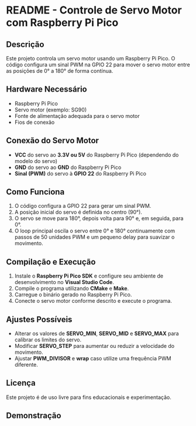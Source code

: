 # README - Controle de Servo Motor com Raspberry Pi Pico

## Descrição
Este projeto controla um servo motor usando um Raspberry Pi Pico. O código configura um sinal PWM na GPIO 22 para mover o servo motor entre as posições de 0° a 180° de forma contínua.

## Hardware Necessário
- Raspberry Pi Pico
- Servo motor (exemplo: SG90)
- Fonte de alimentação adequada para o servo motor
- Fios de conexão

## Conexão do Servo Motor
- **VCC** do servo ao **3.3V ou 5V** do Raspberry Pi Pico (dependendo do modelo do servo)
- **GND** do servo ao **GND** do Raspberry Pi Pico
- **Sinal (PWM)** do servo à **GPIO 22** do Raspberry Pi Pico

## Como Funciona
1. O código configura a GPIO 22 para gerar um sinal PWM.
2. A posição inicial do servo é definida no centro (90°).
3. O servo se move para 180°, depois volta para 90° e, em seguida, para 0°.
4. O loop principal oscila o servo entre 0° e 180° continuamente com passos de 50 unidades PWM e um pequeno delay para suavizar o movimento.

## Compilação e Execução
1. Instale o **Raspberry Pi Pico SDK** e configure seu ambiente de desenvolvimento no **Visual Studio Code**.
2. Compile o programa utilizando **CMake** e **Make**.
3. Carregue o binário gerado no Raspberry Pi Pico.
4. Conecte o servo motor conforme descrito e execute o programa.

## Ajustes Possíveis
- Alterar os valores de **SERVO_MIN**, **SERVO_MID** e **SERVO_MAX** para calibrar os limites do servo.
- Modificar **SERVO_STEP** para aumentar ou reduzir a velocidade do movimento.
- Ajustar **PWM_DIVISOR** e **wrap** caso utilize uma frequência PWM diferente.

## Licença
Este projeto é de uso livre para fins educacionais e experimentação.

## Demonstração


